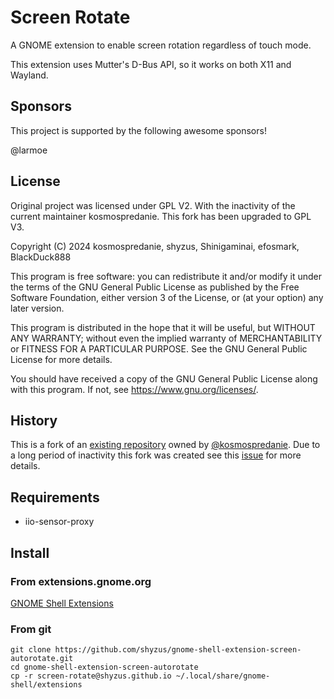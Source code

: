 # Screen Rotate

A GNOME extension to enable screen rotation regardless of touch mode.

This extension uses Mutter's D-Bus API, so it works on both X11 and Wayland.

## Sponsors
This project is supported by the following awesome sponsors!

@larmoe
<!-- sponsors --><!-- sponsors -->

## License
Original project was licensed under GPL V2. With the inactivity of the current 
maintainer kosmospredanie. This fork has been upgraded to GPL V3.

Copyright (C) 2024  kosmospredanie, shyzus, Shinigaminai, efosmark, BlackDuck888

This program is free software: you can redistribute it and/or modify
it under the terms of the GNU General Public License as published by
the Free Software Foundation, either version 3 of the License, or
(at your option) any later version.

This program is distributed in the hope that it will be useful,
but WITHOUT ANY WARRANTY; without even the implied warranty of
MERCHANTABILITY or FITNESS FOR A PARTICULAR PURPOSE.  See the
GNU General Public License for more details.

You should have received a copy of the GNU General Public License
along with this program.  If not, see <https://www.gnu.org/licenses/>.
    
## History
This is a fork of an [existing repository](https://github.com/kosmospredanie/gnome-shell-extension-screen-autorotate) owned by [@kosmospredanie](https://github.com/kosmospredanie). Due to a long period of inactivity this fork was created see this [issue](https://github.com/kosmospredanie/gnome-shell-extension-screen-autorotate/issues/10) for more details.

## Requirements

- iio-sensor-proxy

## Install

### From extensions.gnome.org

[GNOME Shell Extensions](https://extensions.gnome.org/extension/5389/screen-rotate/)

### From git

```
git clone https://github.com/shyzus/gnome-shell-extension-screen-autorotate.git
cd gnome-shell-extension-screen-autorotate
cp -r screen-rotate@shyzus.github.io ~/.local/share/gnome-shell/extensions
```
